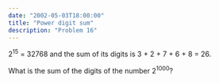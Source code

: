 ```yaml
---
date: "2002-05-03T18:00:00"
title: "Power digit sum"
description: "Problem 16"
---
```


<p>2<sup>15</sup> = 32768 and the sum of its digits is 3 + 2 + 7 + 6 + 8 = 26.</p>
<p>What is the sum of the digits of the number 2<sup>1000</sup>?</p>

